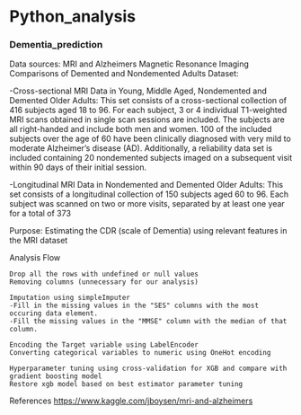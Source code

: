# Python_analysis
### Dementia_prediction
Data sources: MRI and Alzheimers Magnetic Resonance Imaging Comparisons of Demented and Nondemented Adults
Dataset: 

-Cross-sectional MRI Data in Young, Middle Aged, Nondemented and Demented Older Adults: 
This set consists of a cross-sectional collection of 416 subjects aged 18 to 96. 
For each subject, 3 or 4 individual T1-weighted MRI scans obtained in single scan sessions are included. The subjects are all right-handed and include both men and women.
100 of the included subjects over the age of 60 have been clinically diagnosed with very mild to moderate Alzheimer’s disease (AD). 
Additionally, a reliability data set is included containing 20 nondemented subjects imaged on a subsequent visit within 90 days of their initial session.

-Longitudinal MRI Data in Nondemented and Demented Older Adults: 
This set consists of a longitudinal collection of 150 subjects aged 60 to 96.
Each subject was scanned on two or more visits, separated by at least one year for a total of 373

Purpose: Estimating the CDR (scale of Dementia) using relevant features in the MRI dataset

Analysis Flow 
``` 
Drop all the rows with undefined or null values
Removing columns (unnecessary for our analysis)

Imputation using simpleImputer
-Fill in the missing values in the "SES" columns with the most occuring data element.
-Fill the missing values in the "MMSE" column with the median of that column.

Encoding the Target variable using LabelEncoder
Converting categorical variables to numeric using OneHot encoding

Hyperparameter tuning using cross-validation for XGB and compare with gradient boosting model 
Restore xgb model based on best estimator parameter tuning
```

References
https://www.kaggle.com/jboysen/mri-and-alzheimers
